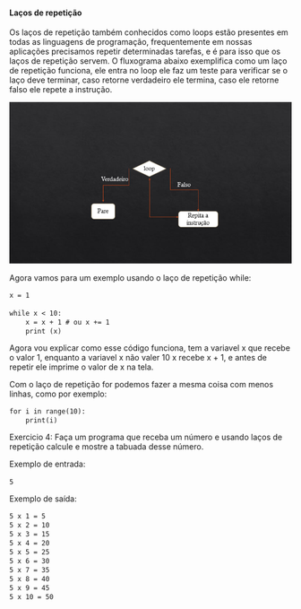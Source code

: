 <h4>Laços de repetição</h4>

Os laços de repetição também conhecidos como loops estão presentes em todas as linguagens de programação, frequentemente em nossas aplicações precisamos repetir determinadas tarefas, e é para isso que os laços de repetição servem. O fluxograma abaixo exemplifica como um laço de repetição funciona, ele entra no loop ele faz um teste para verificar se o laço deve terminar, caso retorne verdadeiro ele termina, caso ele retorne falso ele repete a instrução.

<img src="https://github.com/BrunoCiccarino/python4noobs/blob/main/La%C3%A7osDeRepeti%C3%A7%C3%A3o/img/fluxograma.jpg">

Agora vamos para um exemplo usando o laço de repetição while:

```
x = 1

while x < 10:
    x = x + 1 # ou x += 1
    print (x)
```

Agora vou explicar como esse código funciona, tem a variavel x que recebe o valor 1, enquanto a variavel x não valer 10 x recebe x + 1, e antes de repetir ele imprime o valor de x na tela. 

Com o laço de repetição for podemos fazer a mesma coisa com menos linhas, como por exemplo:

```
for i in range(10):
    print(i)
```

Exercicio 4: Faça um programa que receba um número e usando laços de repetição calcule e mostre a tabuada desse número.

Exemplo de entrada:

```5```

Exemplo de saída:

```
5 x 1 = 5
5 x 2 = 10
5 x 3 = 15
5 x 4 = 20
5 x 5 = 25
5 x 6 = 30
5 x 7 = 35
5 x 8 = 40
5 x 9 = 45
5 x 10 = 50
```
